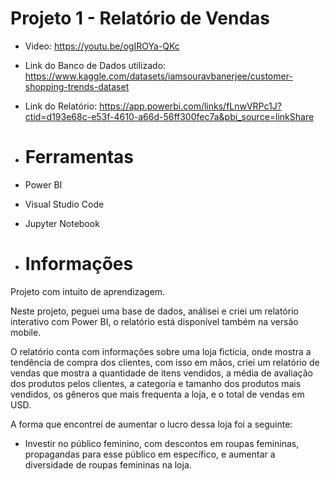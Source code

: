 
# Projeto 1 - Relatório de Vendas
- Video: https://youtu.be/ogIROYa-QKc


- Link do Banco de Dados utilizado: https://www.kaggle.com/datasets/iamsouravbanerjee/customer-shopping-trends-dataset

- Link do Relatório: https://app.powerbi.com/links/fLnwVRPc1J?ctid=d193e68c-e53f-4610-a66d-56ff300fec7a&pbi_source=linkShare

- # Ferramentas
- Power BI
- Visual Studio Code
- Jupyter Notebook

#
- # Informações
Projeto com intuito de aprendizagem.

Neste projeto, peguei uma base de dados, análisei e criei um relatório interativo com Power BI, o relatório está disponível também na versão mobile.

O relatório conta com informações sobre uma loja fictícia, onde mostra a tendência de compra dos clientes, com isso em mãos, criei um relatório de vendas que mostra a quantidade de itens vendidos, a média de avaliação dos produtos pelos clientes, a categoria e tamanho dos produtos mais vendidos, os gêneros que mais frequenta a loja, e o total de vendas em USD.


A forma que encontrei de aumentar o lucro dessa loja foi a seguinte:

 - Investir no público feminino, com descontos em roupas femininas, propagandas para esse público em específico, e aumentar a diversidade de roupas femininas na loja. 
